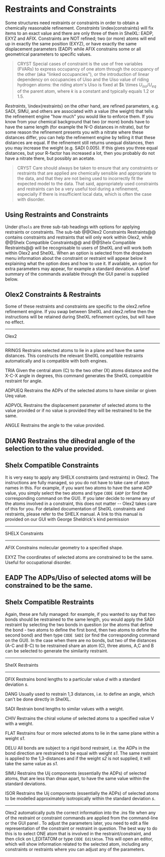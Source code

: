 # Restraints and Constraints
Some structures need restraints or constraints in order to obtain a chemically reasonable refinement. *Constraints* \index{constraints} will fix items to an exact value and there are only three of them in ShelXL: EADP, EXYZ and AFIX. Constraints are NOT refined; two (or more) atoms will end up in exactly the same position (EXYZ), or have exactly the same displacement parameters (EADP) while AFIX constrains some or all geometrical parameters to specific values. 

>CRYST Special cases of constraint is the use of free variables (FVARs) to express occupancy of one atom through the occupancy of the other (aka "linked occupancies"), or the introduction of linear dependency on occupancies of Uiso and the Uiso value of riding hydrogen atoms: the riding atom's Uiso is fixed at $k \times $U_{iso}/U_{eq}$ of the parent atom, where $k$ is a constant and typically equals 1.2 or 1.5.

*Restraints*, \index{restraints} on the other hand, are refined parameters, e.g. SADI, SIMU, and others are associated with a value (the weight) that tells the refinement engine "how much" you would like to enforce them. If you know from your chemical background that two (or more) bonds have to have the same length (for example the N-O distances in nitrate), but for some reason the refinement presents you with a nitrate where these distances differ, you can help the refinement engine by telling it that these distances are equal. If the refinement still returns unequal distances, then you may increase the weight (e.g. SADI 0.005). If this gives you three equal distances, but your R-factor has increased a lot, then you probably do not have a nitrate there, but possibly an acetate.

 >CRYST Care should always be taken to ensure that any constraints or restraints that are applied are chemically sensible and appropriate to the data, and that they are not being used to incorrectly fit the expected model to the data. That said, appropriately used constraints and restraints can be a very useful tool during a refinement, especially if there is insufficient local data, which is often the case with disorder.

## Using Restraints and Constraints
Under `@Tools` are three sub-tab headings with options for applying restraints or constraints. The sub-tab @@Olex2 Constraints Restraints@@ contains constraints and restraints that will only work within Olex2, while @@Shelx Compatible Constraints@@ and @@Shelx Compatible Restraints@@ will be recognisable to users of ShelXL and will work both within Olex2 and ShelXL. When an option is selected from the dropdown menu information about the constraint or restraint will appear below it explaining what the option does and how to use it. If available, an option for extra parameters may appear, for example a standard deviation. A brief summary of the commands available through the GUI panel is supplied below.

## Olex2 Constraints & Restraints
Some of these restraints and constraints are specific to the olex2.refine refinement engine. If you swap between ShelXL and olex2.refine then the instructions will be retained during ShelXL refinement cycles, but will have no effect.

-------------------------------------------------------------------------------
Olex2
-----------     ---------------------------------------------------------------
RRINGS          Restrains selected atoms to lie in a plane and have the same distances. This constructs the relevant ShelXL compatible restraints automatically and is compatible with both engines.

TRIA            Given the central atom (C) to the two other (X) atoms distance and the X-C-X angle in degrees, this command generates the ShelXL compatible restraint for angle.

ADPUEQ          Restrains the ADPs of the selected atoms to have similar or given Ueq value.

ADPVOL          Restrains the displacement parameter of selected atoms to the value provided or if no value is provided they will be restrained to be the same.

ANGLE           Restrains the angle to the value provided.

DIANG           Restrains the dihedral angle of the selection to the value provided.
---------------------------------------------------------------------------

## Shelx Compatible Constraints
It is very easy to apply any SHELX constraints (and restraints) in Olex2. The instructions are fully managed, so you do not have to take care of atom names in this. For example, if you want two atoms to have the same ADP value, you simply select the two atoms and type `CODE EADP` (or find the corresponding command on the GUI). If you later decide to rename any of the atoms involved in a constraint, this does not matter -- Olex2 takes care of this for you.
For detailed documentation of ShelXL constraints and restraints, please refer to the SHELX manual. A link to this manual is provided on our GUI with George Sheldrick's kind permission

---------------------------------------------------------------------------
SHELX       Constraints
-------     ---------------------------------------------------------------
AFIX        Constrains molecular geometry to a specified shape.

EXYZ        The coordinates of selected atoms are constrained to be the same. Useful for occupational disorder.

EADP        The ADPs/Uiso of selected atoms will be constrained to be the same.
---------------------------------------------------------------------------

## Shelx Compatible Restraints

Again, these are fully managed: for example, if you wanted to say that two bonds should be restrained to the same length, you would apply the SADI restraint by selecting the two bonds in question (or the atoms that define the bond - two atoms to define the first bond, then two atoms to define the second bond) and then type `CODE SADI` (or find the corresponding command on the GUI). In the case when there are no bonds, but two of the distances (A-C and B-C) to be restrained share an atom (C), three atoms, A,C and B can be selected to generate the similarity restraint. 

---------------------------------------------------------------------------
ShelX       Restraints
-------     ---------------------------------------------------------------
DFIX        Restrains bond lengths to a particular value *d* with a standard deviation *s*.

DANG        Usually used to restrain 1,3 distances, i.e. to define an angle, which can't be done directly in ShelXL.

SADI        Restrain bond lengths to similar values with a weight.

CHIV        Restrains the chiral volume of selected atoms to a specified value V with a weight.

FLAT        Restrains four or more selected atoms to lie in the same plane within a weight *s1*.

DELU        All bonds are subject to a rigid bond restraint, i.e. the ADPs in the bond direction are restrained to be equal with weight *s1*. The same restraint is applied to the 1,3-distances and if the weight *s2* is not supplied, it will take the same value as *s1*.

SIMU        Restrains the Uij components (essentially the ADPs) of selected atoms, that are less than dmax apart, to have the same value within the standard deviations.

ISOR        Restrains the Uij components (essentially the ADPs) of selected atoms to be modelled approximately isotropically within the standard deviation *s*.

---------------------------------------------------------------------------

Olex2 automatically puts the correct information into the .ins file when any of the restraint or constraint commands are applied from the command-line or the GUI panel . To adjust the parameters later, you need to edit a file representation of the constraint or restraint in question. The best way to do this is to select ONE atom that is involved in the restraint/constraint, and then click on I_EDITATOM or type `CODE EditAtom`. This will open an editor, which will show information related to the selected atom, including any constraints or restraints where you can adjust any of the parameters.
